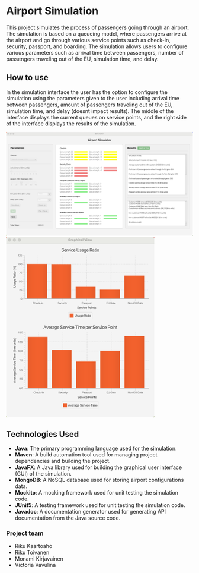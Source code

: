 # Airport Simulation

This project simulates the process of passengers going through an airport. The simulation is based on a queueing model, 
where passengers arrive at the airport and go through various service points such as check-in, security, passport, and 
boarding. The simulation allows users to configure various parameters such as arrival time between passengers, number 
of passengers traveling out of the EU, simulation time, and delay.

## How to use

In the simulation interface the user has the option to configure the simulation using the parameters given to the user 
including arrival time between passengers, amount of passengers traveling out of the EU, simulation time, and delay 
(doesnt impact results). The middle of the interface displays the current queues on service points, and the right side 
of the interface displays the results of the simulation.

<img src="src/main/resources/simu.png" alt="Simulation Interface" width="850"/>

<img src="src/main/resources/graph.png" alt="Simulation Interface" width="400" />

## Technologies Used

- **Java**: The primary programming language used for the simulation.
- **Maven**: A build automation tool used for managing project dependencies and building the project.
- **JavaFX**: A Java library used for building the graphical user interface (GUI) of the simulation.
- **MongoDB**: A NoSQL database used for storing airport configurations data.
- **Mockito**: A mocking framework used for unit testing the simulation code.
- **JUnit5**: A testing framework used for unit testing the simulation code.
- **Javadoc**: A documentation generator used for generating API documentation from the Java source code.

### Project team

- Riku Kaartoaho
- Riku Toivanen
- Monami Kirjavainen
- Victoria Vavulina
